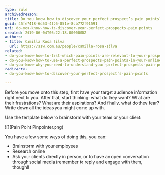 ```yaml
---
type: rule
archivedreason: 
title: Do you know how to discover your perfect prospect’s pain points?
guid: 45fe7418-6d53-4f76-851e-8cb772f91591
uri: do-you-know-how-to-discover-your-perfect-prospects-pain-points
created: 2019-06-04T05:22:18.0000000Z
authors:
- title: Camilla Rosa Silva
  url: https://ssw.com.au/people/camilla-rosa-silva
related:
- do-you-know-how-to-test-which-pain-points-are-relevant-to-your-prospect
- do-you-know-how-to-use-a-perfect-prospects-pain-points-in-your-online-marketing
- do-you-know-why-you-need-to-understand-your-perfect-prospects-pain-points
redirects:
- do-you-know-how-to-discover-your-perfect-prospect’s-pain-points

---
```


Before you move onto this step, first have your target audience information right next to you. After that, start thinking: what do they want? What are their frustrations? What are their aspirations? And finally, what do they fear? Write down all the ideas you might come up with. 
<!--endintro-->

Use the template below to brainstorm with your team or your client: 




![](Pain Point Pinpointer.png)

You have a few some ways of doing this, you can: 


* Brainstorm with your employees
* Research online
* Ask your clients directly in person, or to have an open conversation through social media (remember to reply and engage with them, though!)
